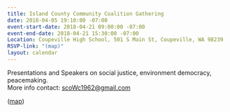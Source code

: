 ```yaml
---
title: Island County Community Coalition Gathering
date: 2018-04-05 19:10:00 -07:00
event-start-date: 2018-04-21 09:00:00 -07:00
event-end-date: 2018-04-21 15:30:00 -07:00
Location: Coupeville High School, 501 S Main St, Coupeville, WA 98239
RSVP-link: "(map)"
layout: calendar
---
```


Presentations and Speakers on social justice, environment democracy, peacemaking.\
More info contact: [scoWc1962@gmail.com](mailto:scoWc1962@gmail.com)

\([map](https://maps.google.com/maps?hl=en&q=Coupeville%20High%20School%2C%20501%20S%20Main%20St%2C%20Coupeville%2C%20WA%2098239%2C%20USA))